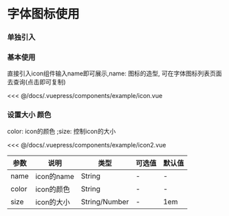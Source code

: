 # 字体图标使用

### 单独引入


### 基本使用

直接引入icon组件输入name即可展示,name: 图标的造型, 可在字体图标列表页面去查询(点击即可复制)

<demo-block>
  <example-icon  slot="source" ></example-icon>
  <<< @/docs/.vuepress/components/example/icon.vue
</demo-block>

### 设置大小 颜色

 color: icon的颜色 ;size: 控制icon的大小

<demo-block>
  <example-icon2  slot="source" ></example-icon2>
  <<< @/docs/.vuepress/components/example/icon2.vue
</demo-block>

|  参数   | 说明  | 类型  | 可选值  | 默认值  |
|  ----  | ----  | ----  | ----  |  ----  |
| name  | icon的name | String | - | - |
| color  | icon的颜色 | String | - | - |
| size  | icon的大小 | String/Number | - | 1em |





